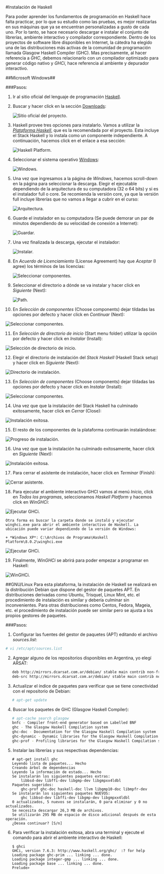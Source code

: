 #Instalación de Haskell

Para poder aprender los fundamentos de programación en Haskell hace falta practicar, por lo que su estudio 
como las pruebas, es mejor realizarlas en sus máquinas que ya se encuentran personalizadas a gusto de cada uno.
Por lo tanto, se hace necesario descargar e instalar el conjunto de librerías, ambiente interactivo y compilador correspondiente.
Dentro de los proyectos de software libre disponibles en Internet, la cátedra ha elegido una de las distribuciones
más activas de la comunidad de programación llamada Glasgow Haskell Compiler (GHC). 
Mas precisamente, al hacer referencia a *GHC*, debemos relacionarlo con un compilador optimizado para 
generar código nativo y *GHCi*, hace referencia al ambiente y depurador interactivo.

##Microsoft Windows##

###Pasos:

1. Ir al sitio oficial del lenguaje de programación [Haskell](https://www.haskell.org "Haskell"). 
2. Buscar y hacer click en la sección [Downloads](https://www.haskell.org/downloads "Descargas"):

   ![Sitio oficial del proyecto.](/images/2_haskell.png "Sitio oficial")
   
3. Haskell provee tres opciones para instalarlo. Vamos a utilizar la [*Plataforma Haskell*](https://www.haskell.org/downloads#platform), que es la recomendada por el proyecto. Esta incluye el Stack Haskell y lo instala como un componente independiente. A continuación, hacemos click en el enlace a esa sección:

   ![Haskell Platform.](/images/3_haskell_downloads.png "Haskell Platform.")

4. Seleccionar el sistema operativo [Windows](https://www.haskell.org/platform/windows.html):

   ![Windows.](/images/4_haskell_os.png "Windows")
                  
5. Una vez que ingresamos a la página de *Windows*, hacemos scroll-down en la página para seleccionar la descarga. Elegir el ejecutable dependiendo de la arquitectura de su computadora (32 o 64 bits) y si es el instalador full o core. Se recomienda la versión core, ya que la versión full incluye librerías que no vamos a llegar a cubrir en el curso:

   ![Arquitectura.](/images/5_haskell_arch.png "Arquitectura")
   
6. Guarde el instalador en su computadora (Se puede demorar un par de minutos dependiendo de su velocidad de conexión a Internet):

   ![Guardar.](/images/6_save_exe.png "Guardar")

7. Una vez finalizada la descarga, ejecutar el instalador: 

   ![Instalar.](/images/7_execute_exe.png "Instalar")

8. En *Acuerdo de Licenciamiento* (License Agreement) hay que *Aceptar* (I agree) los términos de las licencias: 

   ![Seleccionar componentes.](/images/8_license.png "Licencia.")

9. Seleccionar el directorio a dónde se va instalar y hacer click en *Siguiente* (Next): 

   ![Path.](/images/9_choose_install_location.png "Seleccionar path")

10. En *Selección de componentes* (Choose components) dejar tildadas las opciones por defecto y hacer click en *Continuar* (Next):

   ![Seleccionar componentes.](/images/10_choose_components.png "Seleccionar componentes")

11. En *Selección de directorio de inicio* (Start menu folder) utilizar la opción por defecto y hacer click en *Instalar* (Install):

   ![Selección de directorio de inicio.](/images/11_start_menu.png "Start menu")

12. Elegir el directorio de instalación del *Stack Haskell* (Haskell Stack setup) y hacer click en *Siguiente* (Next):

   ![Directorio de instalación.](/images/12_haskell_stack_setup.png "Haskell Stack setup")

13. En *Selección de componentes* (Choose components) dejar tildadas las opciones por defecto y hacer click en *Instalar* (Install):

   ![Seleccionar componentes.](/images/13_haskell_stack_components.png "Seleccionar componentes")

14. Una vez que que la instalación del Stack Haskell ha culminado exitosamente, hacer click en *Cerrar* (Close):

   ![Instalación exitosa.](/images/14_stack_successful_installation.png "Instalación exitosa")

15. El resto de los componentes de la plataforma continuarán instalándose:

   ![Progreso de instalación.](/images/15_platform_progress.png "Progreso de instalación")

16. Una vez que que la instalación ha culminado exitosamente, hacer click en *Siguiente* (Next):

   ![Instalación exitosa.](/images/16_successful_installation.png "Instalación exitosa")

17. Para cerrar el asistente de instalación, hacer click en *Terminar* (Finish):

   ![Cerrar asistente.](/images/17_close_installer.png "Cerrar asistente de instalación")

18. Para ejecutar el ambiente interactivo GHCI vamos al menú *Inicio*, click en *Todos los programas*, seleccionamos *Haskell Platform* y hacemos click en *WinGHCi*: 

   ![Ejecutar GHCi.](/images/18_kickoff_winghci.png "Abrir GHCi")

    Otra forma es buscar la carpeta donde se instaló y ejecutar winghci.exe para abrir el ambiente interactivo de Haskell. La ubicación puede variar dependiendo de la versión de Windows:

    + *Windows XP*: C:\Archivos de Programa\Haskell Platform\8.0.2\winghci.exe


   ![Ejecutar GHCi.](/images/18b_winghci_exe.png "Abrir GHCi")

19. Finalmente, *WinGHCi* se abrirá para poder empezar a programar en Haskell:

   ![WinGHCi.](/images/19_winghci.png "Abrir GHCi")


##GNU/Linux
Para esta plataforma, la instalación de Haskell se realizará en la distribución Debian
que dispone del gestor de paquetes APT. En distribuciones derivadas como Ubuntu, 
Trisquel, Linux Mint, etc. el procedimiento de instalación es similar y debería culminar sin inconvenientes.
Para otras distribuciones como Centos, Fedora, Mageia, etc. el procedimiento de instalación puede ser similar
pero se ajusta a los propios gestores de paquetes. 

###Pasos:

1. Configurar las fuentes del gestor de paquetes (APT) editando el archivo *sources.list*:
```bash
# vi /etc/apt/sources.list
```
2. Agregar alguno de los repositorios disponibles en Argentina, yo elegí ARSAT:
```bash
   deb http://mirrors.dcarsat.com.ar/debian/ stable main contrib non-free
   deb-src http://mirrors.dcarsat.com.ar/debian/ stable main contrib non-free
```
3. Actualizar el índice de paquetes para verificar que se tiene conectividad con el repositorio de Debian:
```bash
   # apt-get update
```
4. Buscar los paquetes de GHC (Glasgow Haskell Compiler): 
```bash
   # apt-cache search glasgow
   bnfc - Compiler front-end generator based on Labelled BNF
   ghc - The Glasgow Haskell Compilation system
   ghc-doc - Documentation for the Glasgow Haskell Compilation system
   ghc-dynamic - Dynamic libraries for the Glasgow Haskell Compilation system
   ghc-prof - Profiling libraries for the Glasgow Haskell Compilation system
```
5. Instalar las librerías y sus respectivas dependencias:
```ShellSession
   # apt-get install ghc
   Leyendo lista de paquetes... Hecho
   Creando árbol de dependencias       
   Leyendo la información de estado... Hecho
   Se instalarán los siguientes paquetes extras:
       libbsd-dev libffi-dev libgmp-dev libgmpxx4ldbl
   Paquetes sugeridos:
       ghc-prof ghc-doc haskell-doc llvm libgmp10-doc libmpfr-dev
   Se instalarán los siguientes paquetes NUEVOS:
       ghc libbsd-dev libffi-dev libgmp-dev libgmpxx4ldbl
   0 actualizados, 5 nuevos se instalarán, 0 para eliminar y 0 no actualizados.
   Se necesita descargar 26,3 MB de archivos.
   Se utilizarán 295 MB de espacio de disco adicional después de esta operación.
   ¿Desea continuar? [S/n]
```
6. Para verificar la instalación exitosa, abra una terminal y ejecute el comando para abrir el ambiente interactivo de Haskell:
```Shell
   $ ghci
   GHCi, version 7.6.3: http://www.haskell.org/ghc/  :? for help
   Loading package ghc-prim ... linking ... done.
   Loading package integer-gmp ... linking ... done.
   Loading package base ... linking ... done.
   Prelude>
```

